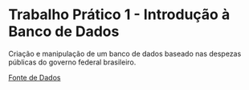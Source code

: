 # Trabalho Prático 1 - Introdução à Banco de Dados
Criação e manipulação de um banco de dados baseado nas despezas públicas do governo federal brasileiro.

[Fonte de Dados](http://www.portaldatransparencia.gov.br/download-de-dados/)
